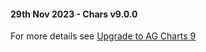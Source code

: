 #### 29th Nov 2023 - Chars v9.0.0
 
For more details see [Upgrade to AG Charts 9](https://charts.ag-grid.com/javascript/upgrade-to-ag-charts-9/)
 

